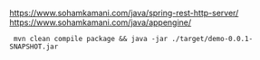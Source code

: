 https://www.sohamkamani.com/java/spring-rest-http-server/
https://www.sohamkamani.com/java/appengine/

```
 mvn clean compile package && java -jar ./target/demo-0.0.1-SNAPSHOT.jar
```